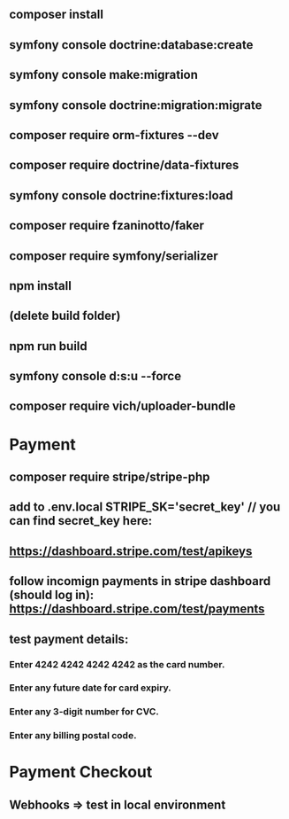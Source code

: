## composer install

## symfony console doctrine:database:create
## symfony console make:migration
## symfony console doctrine:migration:migrate


## composer require orm-fixtures --dev
## composer require doctrine/data-fixtures
## symfony console doctrine:fixtures:load 
## composer require fzaninotto/faker

## composer require symfony/serializer

## npm install
## (delete build folder)
## npm run build

## symfony console d:s:u --force

## composer require vich/uploader-bundle

#  Payment
## composer require stripe/stripe-php
## add to .env.local   STRIPE_SK='secret_key' // you can find secret_key here: 
## https://dashboard.stripe.com/test/apikeys
## follow incomign payments in stripe dashboard (should log in): https://dashboard.stripe.com/test/payments
## test payment details:
### Enter 4242 4242 4242 4242 as the card number.
### Enter any future date for card expiry.
### Enter any 3-digit number for CVC.
### Enter any billing postal code.

# Payment Checkout
## Webhooks => test in local environment

